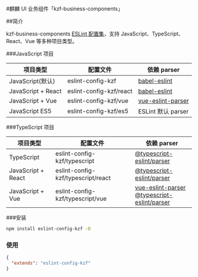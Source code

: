 #麒麟 UI 业务组件「kzf-business-components」

##简介

kzf-business-components [ESLint 配置集](http://eslint.org/docs/developer-guide/shareable-configs.html)，支持 JavaScript、TypeScript、React、Vue 等多种项目类型。

###JavaScript 项目

| 项目类型 | 配置文件 | 依赖 parser |
| ----------- | ----------- | -----------|
| JavaScript(默认)         | eslint-config-kzf      | [babel-eslint](https://www.npmjs.com/package/babel-eslint)|
| JavaScript + React | eslint-config-kzf/react| [babel-eslint](https://www.npmjs.com/package/babel-eslint)|
| JavaScript + Vue   | eslint-config-kzf/vue  | [vue-eslint-parser](https://www.npmjs.com/package/eslint-plugin-vue)|
| JavaScript ES5     | eslint-config-kzf/es5  | ESLint 默认 parser|

###TypeScript 项目

| 项目类型 | 配置文件 | 依赖 parser |
| ----------- | ----------- | -----------|
| TypeScript         | eslint-config-kzf/typescript      | [@typescript-eslint/parser](https://www.npmjs.com/package/@typescript-eslint/parser)|
| JavaScript + React | eslint-config-kzf/typescript/react| [@typescript-eslint/parser](https://www.npmjs.com/package/@typescript-eslint/parser)|
| JavaScript + Vue   |eslint-config-kzf/typescript/vue  | [vue-eslint-parser](https://www.npmjs.com/package/eslint-plugin-vue)  <br /> [@typescript-eslint/parser](https://www.npmjs.com/package/@typescript-eslint/parser)|

###安装
```sh
npm install eslint-config-kzf -D
```
### 使用

```json
{
  "extends": "eslint-config-kzf"
}
```
